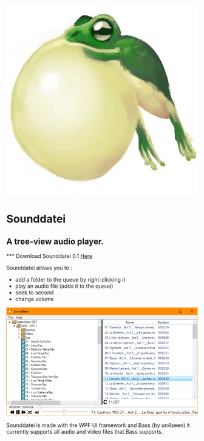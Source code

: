 ![sounddatei logo](/github/images/logo.jpg)

# Sounddatei

## A tree-view audio player.

*** Download Sounddatei 0.1 [Here](https://drive.google.com/drive/folders/1oCWovAMLrboMbT6ggSm660aoLX6PsDv6?usp=sharing)

Sounddatei allows you to :
- add a folder to the queue by right-clicking it
- play an audio file (adds it to the queue)
- seek to second
- change volume 

![sounddatei logo](/github/images/image.png)

Sounddatei is made with the WPF UI framework and Bass (by un4seen) it currently supports all audio and video files that Bass supports.
